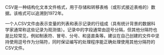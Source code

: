 CSV是一种结构化文本文件格式，用于存储和转移表格（或形式接近表格的）数据。该格式可以追溯到1972年。

一个人CSV文件由表示变量的列表和表示记录的行组成（具有统计背景的数据科学家通常称这些记录为观测值）。记录中的字段通常由逗号分隔，但其他分隔符也是比较常见，例如制表符、冒号、分号、和竖直条等。建议在自己创建的文件中坚持使用逗号作为分隔符，同时保证编写的处理程序能正确处理使用其他分隔符的CSV文件。


